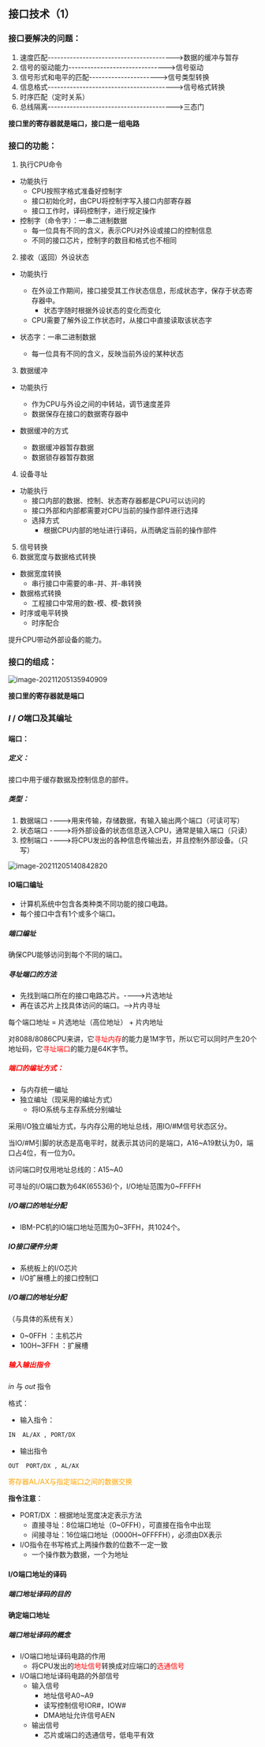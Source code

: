 ## 接口技术（1）

### 接口要解决的问题：

1. 速度匹配---------------------------------------->数据的缓冲与暂存
2. 信号的驱动能力------------------------------->信号驱动
3. 信号形式和电平的匹配---------------------->信号类型转换
4. 信息格式---------------------------------------->信号格式转换
5. 时序匹配（定时关系）
6. 总线隔离---------------------------------------->三态门

**接口里的寄存器就是端口，接口是一组电路**

### 接口的功能：

1. 执行CPU命令

* 功能执行
  * CPU按照字格式准备好控制字
  * 接口初始化时，由CPU将控制字写入接口内部寄存器
  * 接口工作时，译码控制字，进行规定操作
* 控制字（命令字）：一串二进制数据
  * 每一位具有不同的含义，表示CPU对外设或接口的控制信息
  * 不同的接口芯片，控制字的数目和格式也不相同

2. 接收（返回）外设状态

* 功能执行
  * 在外设工作期间，接口接受其工作状态信息，形成状态字，保存于状态寄存器中。
    * 状态字随时根据外设状态的变化而变化
  * CPU需要了解外设工作状态时，从接口中直接读取该状态字

* 状态字：一串二进制数据
  * 每一位具有不同的含义，反映当前外设的某种状态

3. 数据缓冲

* 功能执行
  * 作为CPU与外设之间的中转站，调节速度差异
  * 数据保存在接口的数据寄存器中

* 数据缓冲的方式
  * 数据缓冲器暂存数据
  * 数据锁存器暂存数据

4. 设备寻址

* 功能执行
  * 接口内部的数据、控制、状态寄存器都是CPU可以访问的
  * 接口外部和内部都需要对CPU当前的操作部件进行选择
  * 选择方式
    * 根据CPU内部的地址进行译码，从而确定当前的操作部件

5. 信号转换
6. 数据宽度与数据格式转换

* 数据宽度转换
  * 串行接口中需要的串-并、并-串转换
* 数据格式转换
  * 工程接口中常用的数-模、模-数转换
* 时序或电平转换
  * 时序配合

提升CPU带动外部设备的能力。

### 接口的组成：

![image-20211205135940909](C:\Users\fjq\AppData\Roaming\Typora\typora-user-images\image-20211205135940909.png)

**接口里的寄存器就是端口**

### $I$ / $O$端口及其编址

#### 端口：

##### 定义：

接口中用于缓存数据及控制信息的部件。

##### 类型：

1. 数据端口	---->用来传输，存储数据，有输入输出两个端口（可读可写）
2. 状态端口    ---->将外部设备的状态信息送入CPU，通常是输入端口（只读）
3. 控制端口    ---->将CPU发出的各种信息传输出去，并且控制外部设备。（只写）

![image-20211205140842820](C:\Users\fjq\AppData\Roaming\Typora\typora-user-images\image-20211205140842820.png)

#### 	IO端口编址

* 计算机系统中包含各类种类不同功能的接口电路。
* 每个接口中含有1个或多个端口。

##### 端口编址

确保CPU能够访问到每个不同的端口。

##### 寻址端口的方法

* 先找到端口所在的接口电路芯片。---->片选地址
* 再在该芯片上找具体访问的端口。——>片内寻址

每个端口地址 = 片选地址（高位地址） + 片内地址



对8088/8086CPU来讲，它<font color = red>寻址内存</font>的能力是1M字节，所以它可以同时产生20个地址码，它<font color = red>寻址端口</font>的能力是64K字节。

##### <font color = red>端口的编址方式：</font>

*  与内存统一编址
* 独立编址（现采用的编址方式）
  * 将IO系统与主存系统分别编址

采用I/O独立编址方式，与内存公用的地址总线，用IO/#M信号状态区分。

当IO/#M引脚的状态是高电平时，就表示其访问的是端口，A16~A19默认为0，端口占4位，有一位为0。

访问端口时仅用地址总线的：A15~A0

可寻址的I/O端口数为64K(65536)个，I/O地址范围为0~FFFFH

##### I/O端口的地址分配

* IBM-PC机的IO端口地址范围为0~3FFH，共1024个。

##### IO接口硬件分类

* 系统板上的I/O芯片
* I/O扩展槽上的接口控制口

##### I/O端口的地址分配

（与具体的系统有关）

* 0~0FFH ：主机芯片
* 100H~3FFH ：扩展槽

##### <font color = red>输入输出指令</font>

$in$ 与 $out$ 指令

格式：

* 输入指令：

```makefile
IN  AL/AX , PORT/DX
```

* 输出指令

```makefile
OUT  PORT/DX , AL/AX 
```

<font color = orange>寄存器AL/AX与指定端口之间的数据交换</font>

**指令注意**：

* PORT/DX ：根据地址宽度决定表示方法
  * 直接寻址：8位端口地址（0~0FFH），可直接在指令中出现
  * 间接寻址：16位端口地址（0000H~0FFFFH），必须由DX表示
* I/O指令在书写格式上两操作数的位数不一定一致
  * 一个操作数为数据，一个为地址

#### I/O端口地址的译码

##### 端口地址译码的目的

**确定端口地址**

##### 端口地址译码的概念

* I/O端口地址译码电路的作用
  * 将CPU发出的<font color = red>地址信号</font>转换成对应端口的<font color = red>选通信号</font>
* I/O端口地址译码电路的外部信号
  * 输入信号
    * 地址信号A0~A9
    * 读写控制信号IOR#，IOW#
    * DMA地址允许信号AEN
  * 输出信号
    * 芯片或端口的选通信号，低电平有效

